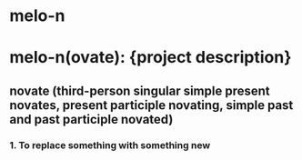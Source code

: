 # melo-n

# melo-n(ovate): {project description}

## novate (third-person singular simple present novates, present participle novating, simple past and past participle novated)
### 1. To replace something with something new

